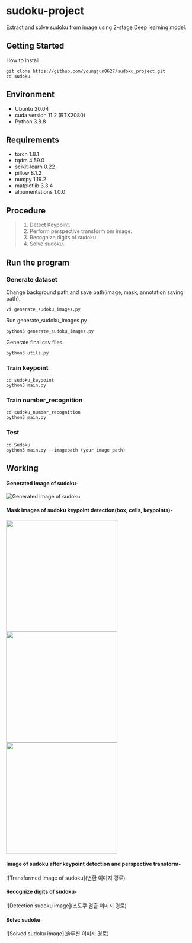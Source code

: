 # sudoku-project
Extract and solve sudoku from image using 2-stage Deep learning model.

## Getting Started
How to install
```    
git clone https://github.com/youngjun0627/sudoku_project.git
cd sudoku
```

## Environment
- Ubuntu 20.04
- cuda version 11.2 (RTX2080)
- Python 3.8.8

## Requirements
- torch 1.8.1
- tqdm 4.59.0
- scikit-learn 0.22
- pillow 8.1.2
- numpy 1.19.2
- matplotlib 3.3.4
- albumentations 1.0.0

## Procedure
 > 1. Detect Keypoint.
 > 2. Perform perspective transform om image.
 > 3. Recognize digits of sudoku.
 > 4. Solve sudoku.

## Run the program
### Generate dataset
Change background path and save path(image, mask, annotation saving path).
```  
vi generate_sudoku_images.py
``` 
Run generate_sudoku_images.py
```  
python3 generate_sudoku_images.py
```  
Generate final csv files.
```  
python3 utils.py
```  

### Train keypoint
```  
cd sudoku_keypoint
python3 main.py
```  

### Train number_recognition 
```  
cd sudoku_number_recognition 
python3 main.py
```  

### Test
```  
cd Sudoku
python3 main.py --imagepath (your image path)
```  

## Working

#### Generated image of sudoku-
![Generated image of sudoku](https://user-images.githubusercontent.com/68416187/123059168-76be9c00-d444-11eb-9961-bac246d98615.png)

#### Mask images of sudoku keypoint detection(box, cells, keypoints)-
<img src="https://user-images.githubusercontent.com/68416187/123059541-dae16000-d444-11eb-9200-1441f5f48b2f.PNG"  width="300" height="300">
<img src="https://user-images.githubusercontent.com/68416187/123059679-fa788880-d444-11eb-94c8-90dfd05c6485.PNG"  width="300" height="300">
<img src="https://user-images.githubusercontent.com/68416187/123059714-03695a00-d445-11eb-8715-8e8007c30e1e.PNG"  width="300" height="300">

#### Image of sudoku after keypoint detection and perspective transform-
![Transformed image of sudoku](변환 이미지 경로)

#### Recognize digits of sudoku-
![Detection sudoku image](스도쿠 검출 이미지 경로)

#### Solve sudoku-
![Solved sudoku image](솔루션 이미지 경로)



